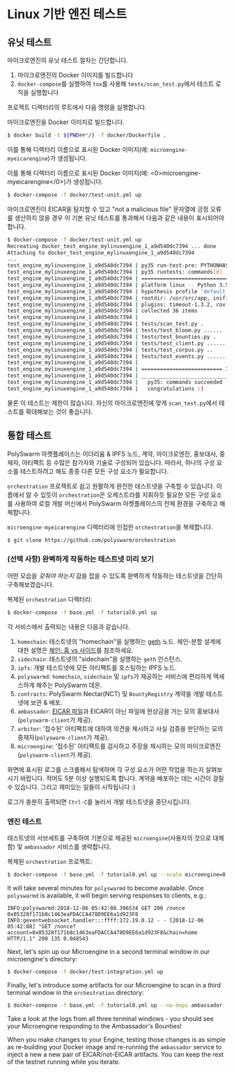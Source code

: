 # Linux 기반 엔진 테스트

## 유닛 테스트

마이크로엔진의 유닛 테스트 절차는 간단합니다.

1. 마이크로엔진의 Docker 이미지를 빌드합니다
2. `docker-compose`를 실행하여 `tox`를 사용해 `tests/scan_test.py`에서 테스트 로직을 실행합니다

프로젝트 디렉터리의 루트에서 다음 명령을 실행합니다.

마이크로엔진을 Docker 이미지로 빌드합니다.

```bash
$ docker build -t ${PWD##*/} -f docker/Dockerfile .
```

이를 통해 디렉터리 이름으로 표시된 Docker 이미지(예: `microengine-myeicarengine`)가 생성됩니다.

이를 통해 디렉터리 이름으로 표시된 Docker 이미지(예: <0>microengine-myeicarengine</0>)가 생성됩니다.

```bash
$ docker-compose -f docker/test-unit.yml up
```

마이크로엔진이 EICAR을 탐지할 수 있고 "not a malicious file" 문자열에 긍정 오류를 생산하지 않을 경우 이 기본 유닛 테스트를 통과해서 다음과 같은 내용이 표시되어야 합니다.

```bash
$ docker-compose -f docker/test-unit.yml up
Recreating docker_test_engine_mylinuxengine_1_a9d540dc7394 ... done
Attaching to docker_test_engine_mylinuxengine_1_a9d540dc7394
...
test_engine_mylinuxengine_1_a9d540dc7394 | py35 run-test-pre: PYTHONHASHSEED='1705267802'
test_engine_mylinuxengine_1_a9d540dc7394 | py35 runtests: commands[0] | pytest -s
test_engine_mylinuxengine_1_a9d540dc7394 | ============================= test session starts ==============================
test_engine_mylinuxengine_1_a9d540dc7394 | platform linux -- Python 3.5.6, pytest-3.9.2, py-1.7.0, pluggy-0.8.0
test_engine_mylinuxengine_1_a9d540dc7394 | hypothesis profile 'default' -> database=DirectoryBasedExampleDatabase('/usr/src/app/.hypothesis/examples')
test_engine_mylinuxengine_1_a9d540dc7394 | rootdir: /usr/src/app, inifile:
test_engine_mylinuxengine_1_a9d540dc7394 | plugins: timeout-1.3.2, cov-2.6.0, asyncio-0.9.0, hypothesis-3.82.1
test_engine_mylinuxengine_1_a9d540dc7394 | collected 36 items
test_engine_mylinuxengine_1_a9d540dc7394 |
test_engine_mylinuxengine_1_a9d540dc7394 | tests/scan_test.py .
test_engine_mylinuxengine_1_a9d540dc7394 | tests/test_bloom.py ......
test_engine_mylinuxengine_1_a9d540dc7394 | tests/test_bounties.py .
test_engine_mylinuxengine_1_a9d540dc7394 | tests/test_client.py ............
test_engine_mylinuxengine_1_a9d540dc7394 | tests/test_corpus.py ..
test_engine_mylinuxengine_1_a9d540dc7394 | tests/test_events.py ..............
test_engine_mylinuxengine_1_a9d540dc7394 |
test_engine_mylinuxengine_1_a9d540dc7394 | ========================== 36 passed in 39.42 seconds ==========================
test_engine_mylinuxengine_1_a9d540dc7394 | ___________________________________ summary ____________________________________
test_engine_mylinuxengine_1_a9d540dc7394 |   py35: commands succeeded
test_engine_mylinuxengine_1_a9d540dc7394 |   congratulations :)
```

물론 이 테스트는 제한이 많습니다. 자신의 마이크로엔진에 맞게 `scan_test.py`에서 테스트를 확대해보는 것이 좋습니다.

## 통합 테스트

PolySwarm 마켓플레이스는 이더리움 & IPFS 노드, 계약, 마이크로엔진, 홍보대사, 중재자, 아티팩트 등 수많은 참가자와 기술로 구성되어 있습니다. 따라서, 하나의 구성 요소를 테스트하려고 해도 종종 다른 모든 구성 요소가 필요합니다.

`orchestration` 프로젝트로 쉽고 원활하게 완전한 테스트넷을 구축할 수 있습니다. 이름에서 알 수 있듯이 `orchestration`은 오케스트라를 지휘하듯 필요한 모든 구성 요소를 사용하여 로컬 개발 머신에서 PolySwarm 마켓플레이스의 전체 환경을 구축하고 해체합니다.

`microengine-myeicarengine` 디렉터리에 인접한 `orchestration`을 복제합니다.

```bash
$ git clone https://github.com/polyswarm/orchestration
```

### (선택 사항) 완벽하게 작동하는 테스트넷 미리 보기

어떤 모습을 *갖춰야 하는지* 감을 잡을 수 있도록 완벽하게 작동하는 테스트넷을 간단히 구축해보겠습니다.

복제된 `orchestration` 디렉터리:

```bash
$ docker-compose -f base.yml -f tutorial0.yml up
```

각 서비스에서 출력되는 내용은 다음과 같습니다.

1. `homechain`: 테스트넷의 "homechain"을 실행하는 [geth](https://github.com/ethereum/go-ethereum) 노드. 체인-분할 설계에 대한 설명은 [체인: 홈 vs 사이드](/#chains-home-vs-side)를 참조하세요.
2. `sidechain`: 테스트넷의 "sidechain"을 실행하는 `geth` 인스턴스.
3. `ipfs`: 개발 테스트넷에 모든 아티팩트를 호스팅하는 IPFS 노드.
4. `polyswarmd`: `homechain`, `sidechain` 및 `ipfs`가 제공하는 서비스에 편리하게 액세스하게 해주는 PolySwarm 데몬.
5. `contracts`: PolySwarm Nectar(NCT) 및 `BountyRegistry` 계약을 개발 테스트넷에 보관 & 배포.
6. `ambassador`: [EICAR 파일](https://en.wikipedia.org/wiki/EICAR_test_file)과 EICAR이 아닌 파일에 현상금을 거는 모의 홍보대사(`polyswarm-client`가 제공).
7. `arbiter`: '접수된' 아티팩트에 대하여 의견을 제시하고 사실 검증을 판단하는 모의 중재자(`polyswarm-client`가 제공).
8. `microengine`: '접수된' 아티팩트를 검사하고 주장을 제시하는 모의 마이크로엔진(`polyswarm-client`가 제공).

화면에 표시된 로그를 스크롤해서 탐색하며 각 구성 요소가 어떤 작업을 하는지 살펴보시기 바랍니다. 적어도 5분 이상 실행되도록 합니다. 계약을 배포하는 데는 시간이 걸릴 수 있습니다. 그리고 재미있는 일들이 시작됩니다 :)

로그가 충분히 출력되면 `Ctrl-C`를 눌러서 개발 테스트넷을 중단시킵니다.

### 엔진 테스트

테스트넷의 서브세트를 구축하여 기본으로 제공된 `microengine`(사용자의 것으로 대체함) 및 `ambassador` 서비스를 생략합니다.

복제된 `orchestration` 프로젝트:

```bash
$ docker-compose -f base.yml -f tutorial0.yml up --scale microengine=0 --scale ambassador=0
```

It will take several minutes for `polyswarmd` to become available. Once `polyswarmd` is available, it will begin serving responses to clients, e.g.:

    INFO:polyswarmd:2018-12-06 05:42:08.396534 GET 200 /nonce 0x05328f171b8c1463eaFDACCA478D9EE6a1d923F8
    INFO:geventwebsocket.handler:::ffff:172.19.0.12 - - [2018-12-06 05:42:08] "GET /nonce?account=0x05328f171b8c1463eaFDACCA478D9EE6a1d923F8&chain=home HTTP/1.1" 200 135 0.048543
    

Next, let's spin up our Microengine in a second terminal window in our microengine's directory:

```bash
$ docker-compose -f docker/test-integration.yml up
```

Finally, let's introduce some artifacts for our Microengine to scan in a third terminal window in the `orchestration` directory:

```bash
$ docker-compose -f base.yml -f tutorial0.yml up --no-deps ambassador
```

Take a look at the logs from all three terminal windows - you should see your Microengine responding to the Ambassador's Bounties!

When you make changes to your Engine, testing those changes is as simple as re-building your Docker image and re-running the `ambassador` service to inject a new a new pair of EICAR/not-EICAR artifacts. You can keep the rest of the testnet running while you iterate.